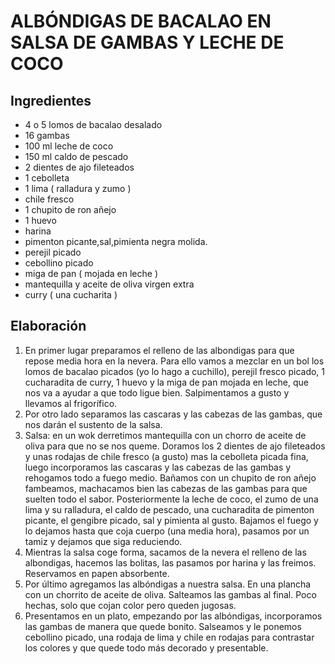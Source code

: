 ALBÓNDIGAS DE BACALAO EN SALSA DE GAMBAS Y LECHE DE COCO
========================================================

Ingredientes
------------

- 4 o 5 lomos de bacalao desalado
- 16 gambas
- 100 ml leche de coco
- 150 ml caldo de pescado
- 2 dientes de ajo fileteados
- 1 cebolleta
- 1 lima ( ralladura y zumo )
- chile fresco
- 1 chupito de ron añejo
- 1 huevo
- harina
- pimenton picante,sal,pimienta negra molida.
- perejil picado
- cebollino picado
- miga de pan ( mojada en leche )
- mantequilla y aceite de oliva virgen extra
- curry ( una cucharita )


Elaboración
-----------

1. En primer lugar preparamos el relleno de las albondigas para que repose media
 hora en la nevera. Para ello vamos a mezclar en un bol los lomos de bacalao
 picados (yo lo hago a cuchillo), perejil fresco picado, 1 cucharadita de
 curry, 1 huevo y la miga de pan mojada en leche, que nos va a ayudar a que
 todo ligue bien. Salpimentamos a gusto y llevamos al frigorífico.
2. Por otro lado separamos las cascaras y las cabezas de las gambas, que nos
 darán el sustento de la salsa.
3. Salsa: en un wok derretimos mantequilla con un chorro de aceite de oliva
 para que no se nos queme. Doramos los 2 dientes de ajo fileteados y unas
 rodajas de chile fresco (a gusto) mas la cebolleta picada fina, luego
 incorporamos las cascaras y las cabezas de las gambas y rehogamos todo a fuego
 medio. Bañamos con un chupito de ron añejo fambeamos, machacamos bien las
 cabezas de las gambas para que suelten todo el sabor. Posteriormente la leche
 de coco, el zumo de una lima y su ralladura, el caldo de pescado, una
 cucharadita de pimenton picante, el gengibre picado, sal y pimienta al gusto.
 Bajamos el fuego y lo dejamos hasta que coja cuerpo (una media hora),
 pasamos por un tamiz y dejamos que siga reduciendo.
4. Mientras la salsa coge forma, sacamos de la nevera el relleno de las
 albondigas, hacemos las bolitas, las pasamos por harina y las freimos.
 Reservamos en papen absorbente.
5. Por último agregamos las albóndigas a nuestra salsa. En una plancha con un
 chorrito de aceite de oliva. Salteamos las gambas al final. Poco hechas, solo
 que cojan color pero queden jugosas.
6. Presentamos en un plato, empezando por las albóndigas, incorporamos las
 gambas de manera que quede bonito. Salseamos y le ponemos cebollino picado,
 una rodaja de lima y chile en rodajas para contrastar los colores y que quede
 todo más decorado y presentable.
